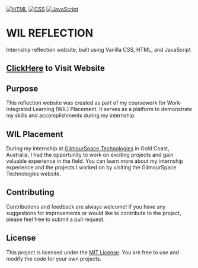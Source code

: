 [![HTML](https://img.shields.io/badge/HTML-5-blue.svg)](https://developer.mozilla.org/en-US/docs/Web/HTML)
[![CSS](https://img.shields.io/badge/CSS-3-orange.svg)](https://developer.mozilla.org/en-US/docs/Web/CSS)
[![JavaScript](https://img.shields.io/badge/JavaScript-ES6-yellow.svg)](https://developer.mozilla.org/en-US/docs/Web/JavaScript)

# WIL REFLECTION 

Internship reflection website, built using Vanilla CSS, HTML, and JavaScript

## [ClickHere](https://aanujkhurana.github.io/WIL-REFLECTION/index.html) to Visit Website

## Purpose

This reflection website was created as part of my coursework for Work-Integrated Learning (WIL) Placement. It serves as a platform to demonstrate my skills and accomplishments during my internship.

## WIL Placement

During my internship at [GilmourSpace Technologies](https://www.gspacetech.com/) in Gold Coast, Australia, I had the opportunity to work on exciting projects and gain valuable experience in the field. You can learn more about my internship experience and the projects I worked on by visiting the GilmourSpace Technologies website.


## Contributing

Contributions and feedback are always welcome! If you have any suggestions for improvements or would like to contribute to the project, please feel free to submit a pull request.

## License

This project is licensed under the [MIT License](https://choosealicense.com/licenses/mit/). You are free to use and modify the code for your own projects.
